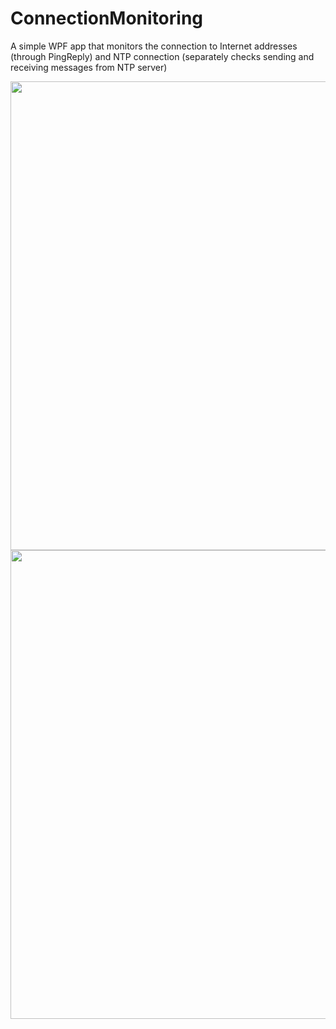 # ConnectionMonitoring
A simple WPF app that monitors the connection to Internet addresses (through PingReply) and NTP connection (separately checks sending and receiving messages from NTP server)

<img src="https://user-images.githubusercontent.com/89504309/151546323-bae3e42a-0587-4ba6-b358-75279c80ba0e.png" width="750"/>

<img src="https://user-images.githubusercontent.com/89504309/151546481-b59196ad-8c7b-4941-aaed-3b5c1c2462ab.png" width="750"/>

